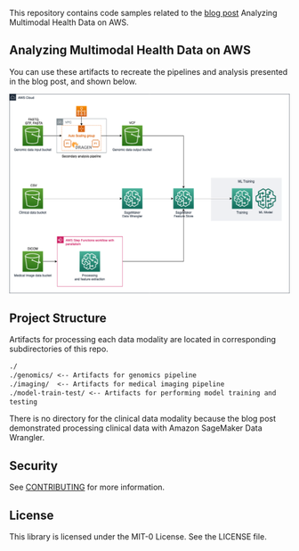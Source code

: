 
This repository contains code samples related to the [blog post](https://aws.amazon.com/blogs/) Analyzing Multimodal Health Data on AWS.
## Analyzing Multimodal Health Data on AWS

You can use these artifacts to recreate the pipelines and analysis presented in the blog post, and shown below.  

![Architecture on AWS](./images/architecture.png)

## Project Structure

Artifacts for processing each data modality are located in corresponding subdirectories of this repo.  

```
./
./genomics/ <-- Artifacts for genomics pipeline
./imaging/  <-- Artifacts for medical imaging pipeline
./model-train-test/ <-- Artifacts for performing model training and testing
```

There is no directory for the clinical data modality because the blog post demonstrated processing clinical data with Amazon SageMaker Data Wrangler.

## Security

See [CONTRIBUTING](CONTRIBUTING.md#security-issue-notifications) for more information.

## License

This library is licensed under the MIT-0 License. See the LICENSE file.